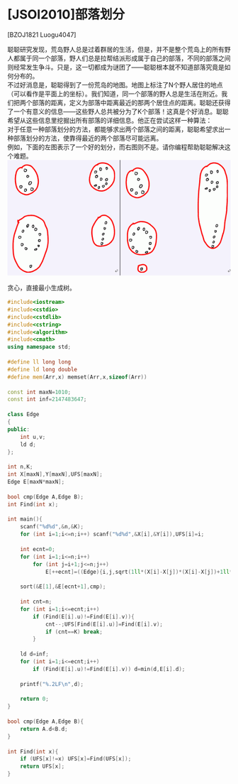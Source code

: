 # [JSOI2010]部落划分
[BZOJ1821 Luogu4047]

聪聪研究发现，荒岛野人总是过着群居的生活，但是，并不是整个荒岛上的所有野人都属于同一个部落，野人们总是拉帮结派形成属于自己的部落，不同的部落之间则经常发生争斗。只是，这一切都成为谜团了——聪聪根本就不知道部落究竟是如何分布的。  
不过好消息是，聪聪得到了一份荒岛的地图。地图上标注了N个野人居住的地点（可以看作是平面上的坐标）。我们知道，同一个部落的野人总是生活在附近。我们把两个部落的距离，定义为部落中距离最近的那两个居住点的距离。聪聪还获得了一个有意义的信息——这些野人总共被分为了K个部落！这真是个好消息。聪聪希望从这些信息里挖掘出所有部落的详细信息。他正在尝试这样一种算法：  
对于任意一种部落划分的方法，都能够求出两个部落之间的距离，聪聪希望求出一种部落划分的方法，使靠得最近的两个部落尽可能远离。  
例如，下面的左图表示了一个好的划分，而右图则不是。请你编程帮助聪聪解决这个难题。 
![BZOJ1821](_v_images/_bzoj1821_1533729632_1352496751.png)

贪心，直接最小生成树。

```cpp
#include<iostream>
#include<cstdio>
#include<cstdlib>
#include<cstring>
#include<algorithm>
#include<cmath>
using namespace std;

#define ll long long
#define ld long double
#define mem(Arr,x) memset(Arr,x,sizeof(Arr))

const int maxN=1010;
const int inf=2147483647;

class Edge
{
public:
	int u,v;
	ld d;
};

int n,K;
int X[maxN],Y[maxN],UFS[maxN];
Edge E[maxN*maxN];

bool cmp(Edge A,Edge B);
int Find(int x);

int main(){
	scanf("%d%d",&n,&K);
	for (int i=1;i<=n;i++) scanf("%d%d",&X[i],&Y[i]),UFS[i]=i;

	int ecnt=0;
	for (int i=1;i<=n;i++)
		for (int j=i+1;j<=n;j++)
			E[++ecnt]=((Edge){i,j,sqrt(1ll*(X[i]-X[j])*(X[i]-X[j])+1ll*(Y[i]-Y[j])*(Y[i]-Y[j]))});

	sort(&E[1],&E[ecnt+1],cmp);

	int cnt=n;
	for (int i=1;i<=ecnt;i++)
		if (Find(E[i].u)!=Find(E[i].v)){
			cnt--;UFS[Find(E[i].u)]=Find(E[i].v);
			if (cnt==K) break;
		}

	ld d=inf;
	for (int i=1;i<=ecnt;i++)
		if (Find(E[i].u)!=Find(E[i].v)) d=min(d,E[i].d);

	printf("%.2LF\n",d);

	return 0;
}

bool cmp(Edge A,Edge B){
	return A.d<B.d;
}

int Find(int x){
	if (UFS[x]!=x) UFS[x]=Find(UFS[x]);
	return UFS[x];
}
```